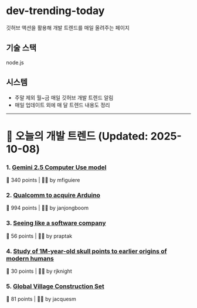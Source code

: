 # dev-trending-today
깃허브 액션을 활용해 개발 트렌드를 매일 올려주는 페이지

## 기술 스택
node.js
## 시스템
- 주말 제외 월~금 매일 깃허브 개발 트렌드 알림
- 매일 업데이트 외에 매 달 트렌드 내용도 정리
---

# 📰 오늘의 개발 트렌드 (Updated: 2025-10-08)

### 1. [Gemini 2.5 Computer Use model](https://blog.google/technology/google-deepmind/gemini-computer-use-model/)
💬 340 points | 🧑‍💻 by mfiguiere

### 2. [Qualcomm to acquire Arduino](https://www.qualcomm.com/news/releases/2025/10/qualcomm-to-acquire-arduino-accelerating-developers--access-to-i)
💬 994 points | 🧑‍💻 by janjongboom

### 3. [Seeing like a software company](https://www.seangoedecke.com/seeing-like-a-software-company/)
💬 56 points | 🧑‍💻 by praptak

### 4. [Study of 1M-year-old skull points to earlier origins of modern humans](https://www.theguardian.com/science/2025/sep/25/study-of-1m-year-old-skull-points-to-earlier-origins-of-modern-humans)
💬 30 points | 🧑‍💻 by rjknight

### 5. [Global Village Construction Set](https://www.opensourceecology.org/gvcs/)
💬 81 points | 🧑‍💻 by jacquesm

